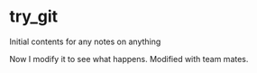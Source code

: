 # try_git
Initial contents for any notes on anything

Now I modify it to see what happens.
Modified with team mates.